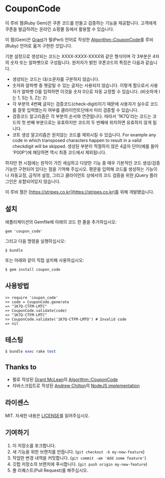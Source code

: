 # CouponCode

이 루비 젬(Ruby Gem)은 쿠폰 코드를 만들고 검증하는 기능을 제공합니다. 고객에게 쿠폰을 발급하려는 온라인 쇼핑몰 등에서 활용할 수 있습니다.

이 젬(Gem)은 [Grant][grant]가 펄(Perl) 언어로 작성한 [Algorithm::CouponCode][couponcode]를 루비(Ruby) 언어로 옮겨 구현한 것입니다.

기본 설정으로 생성되는 코드는 XXXX-XXXX-XXXX와 같은 형식이며 각 3부분은 4자의 숫자 또는 알파벳으로 구성됩니다. 원저자가 밝힌 쿠폰코드의 특징은 다음과 같습니다.

 - 생성되는 코드는 대/소문자를 구분하지 않습니다.
 - 숫자와 알파벳 중 헷갈릴 수 있는 글자는 사용되지 않습니다. 이렇게 함으로서 사용자가 알파벳 O를 입력하면 이것을 숫자 0으로 자동 교정할 수 있습니다. (비슷하게 I는 1, S는 5, Z는 2)
 - 각 부분의 4번째 글자는 검증코드(check-digit)이기 때문에 사용자가 실수로 코드를 잘못 입력했는지 여부를 클라이언트단에서 미리 검증할 수 있습니다.
 - 검증코드 알고리즘은 각 부분의 순서와 연관됩니다. 따라서 '1K7Q'라는 코드는 코드의 첫 번째 부분으로는 유효하지만 코드의 두 번째에 위치하면 유효하지 않게 됩니다.
 - 코트 생성 알고리즘은 원치않는 코드를 제외시킬 수 있습니다. For example any code in which transposed characters happen to result in a valid checkdigit will be skipped. 생성된 부분이 적절하지 않은 4글자 단어(예를 들어 'P00P')에 해당하면 역시 최종 코드에서 제외됩니다.

하지만 현 시점에는 원작이 가진 세심하고 다양한 기능 중 매우 기본적인 코드 생성/검증 기능만 구현되어 있다는 점을 기억해 주십시오.
평문을 입력해 코드를 생성하는 기능이나 자동교정, 금칙어 설정, 그리고 클라이언트 상에서의 코드 검증을 위한 jQuery 플러그인은 포함되어있지 않습니다.

이 루비 젬은 [https://stripes.co.kr](https://stripes.co.kr)를 위해 개발됐습니다.

## 설치

애플리케이션의 Gemfile에 아래의 코드 한 줄을 추가하십시오:

    gem 'coupon_code'

그리고 다음 명령을 실행하십시오:

    $ bundle

또는 아래와 같이 직접 설치해 사용하십시오:

    $ gem install coupon_code

## 사용방법

    >> require 'coupon_code'
    >> code = CouponCode.generate
    => "1K7Q-CTFM-LMTC"
    >> CouponCode.validate(code)
    => "1K7Q-CTFM-LMTC"
    >> CouponCode.validate('1K7Q-CTFM-LMTO') # Invalid code
    => nil

## 테스팅

```ruby
$ bundle exec rake test
```
## Thanks to

 - 펄로 작성된 [Grant McLean][grant]의 [Algorithm::CouponCode][couponcode]
 - 자바스크립트로 작성된 [Andrew Chilton][chilts]의 [NodeJS implementation][node-couponcode]

## 라이센스

MIT. 자세한 내용은 [LICENSE][license]를 읽어주십시오.

## 기여하기

1. 이 저장소를 포크합니다.
2. 새 기능을 위한 브랜치를 만듭니다. (`git checkout -b my-new-feature`)
3. 작업한 변경 내역을 커밋합니다. (`git commit -am 'Add some feature'`)
4. 깃헙 저장소의 브랜치에 푸시합니다. (`git push origin my-new-feature`)
5. 풀 리퀘스트(Pull Request)를 해주십시오.

[grant]: https://github.com/grantm/
[couponcode]: https://github.com/grantm/Algorithm-CouponCode
[chilts]: https://github.com/chilts
[node-couponcode]: https://github.com/chilts/node-coupon-code
[license]: https://github.com/baxang/coupon-code/blob/master/LICENSE.txt